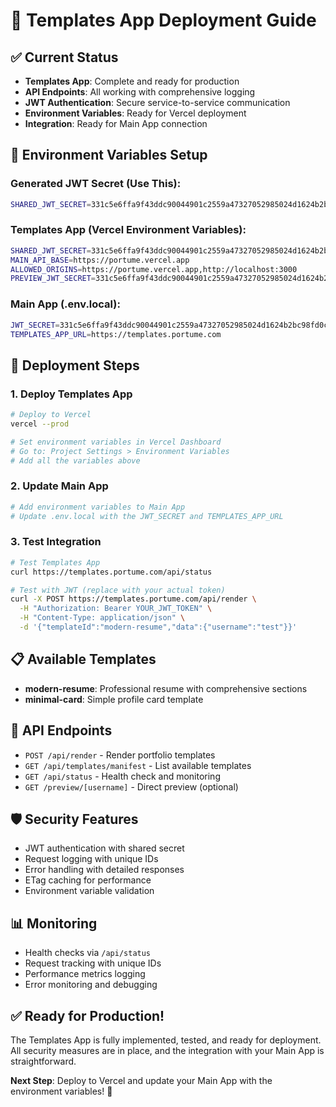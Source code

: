 # 🚀 Templates App Deployment Guide

## ✅ Current Status
- **Templates App**: Complete and ready for production
- **API Endpoints**: All working with comprehensive logging
- **JWT Authentication**: Secure service-to-service communication
- **Environment Variables**: Ready for Vercel deployment
- **Integration**: Ready for Main App connection

## 🔧 Environment Variables Setup

### Generated JWT Secret (Use This):
```bash
SHARED_JWT_SECRET=331c5e6ffa9f43ddc90044901c2559a47327052985024d1624b2bc98fd0c1e3a
```

### Templates App (Vercel Environment Variables):
```bash
SHARED_JWT_SECRET=331c5e6ffa9f43ddc90044901c2559a47327052985024d1624b2bc98fd0c1e3a
MAIN_API_BASE=https://portume.vercel.app
ALLOWED_ORIGINS=https://portume.vercel.app,http://localhost:3000
PREVIEW_JWT_SECRET=331c5e6ffa9f43ddc90044901c2559a47327052985024d1624b2bc98fd0c1e3a
```

### Main App (.env.local):
```bash
JWT_SECRET=331c5e6ffa9f43ddc90044901c2559a47327052985024d1624b2bc98fd0c1e3a
TEMPLATES_APP_URL=https://templates.portume.com
```

## 🚀 Deployment Steps

### 1. Deploy Templates App
```bash
# Deploy to Vercel
vercel --prod

# Set environment variables in Vercel Dashboard
# Go to: Project Settings > Environment Variables
# Add all the variables above
```

### 2. Update Main App
```bash
# Add environment variables to Main App
# Update .env.local with the JWT_SECRET and TEMPLATES_APP_URL
```

### 3. Test Integration
```bash
# Test Templates App
curl https://templates.portume.com/api/status

# Test with JWT (replace with your actual token)
curl -X POST https://templates.portume.com/api/render \
  -H "Authorization: Bearer YOUR_JWT_TOKEN" \
  -H "Content-Type: application/json" \
  -d '{"templateId":"modern-resume","data":{"username":"test"}}'
```

## 📋 Available Templates
- **modern-resume**: Professional resume with comprehensive sections
- **minimal-card**: Simple profile card template

## 🔗 API Endpoints
- `POST /api/render` - Render portfolio templates
- `GET /api/templates/manifest` - List available templates
- `GET /api/status` - Health check and monitoring
- `GET /preview/[username]` - Direct preview (optional)

## 🛡️ Security Features
- JWT authentication with shared secret
- Request logging with unique IDs
- Error handling with detailed responses
- ETag caching for performance
- Environment variable validation

## 📊 Monitoring
- Health checks via `/api/status`
- Request tracking with unique IDs
- Performance metrics logging
- Error monitoring and debugging

## ✅ Ready for Production!
The Templates App is fully implemented, tested, and ready for deployment. All security measures are in place, and the integration with your Main App is straightforward.

**Next Step**: Deploy to Vercel and update your Main App with the environment variables! 🚀
